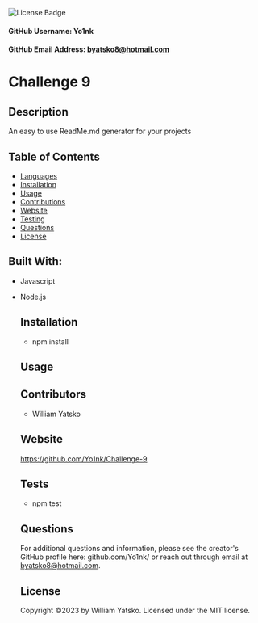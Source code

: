 
  ![License Badge](https://img.shields.io/badge/License-MIT-green.svg)
  
  #### GitHub Username: Yo1nk
  
  #### GitHub Email Address: byatsko8@hotmail.com
  
  
  # Challenge 9
  
  ## Description
  An easy to use ReadMe.md generator for your projects
  
  ## Table of Contents
  * [Languages](#languages)
  * [Installation](#installation)
  * [Usage](#usage)
  * [Contributions](#contributions)
  * [Website](#website)
  * [Testing](#testing)
  * [Questions](#questions)
  * [License](#license)
  ## Built With:
  * Javascript
* Node.js
  
  ## Installation
  - npm install
  
  ## Usage
  
  
  ## Contributors
  - William Yatsko
  
  ## Website
  https://github.com/Yo1nk/Challenge-9
  
  ## Tests
  - npm test
  
  ## Questions
  For additional questions and information, please see the creator's GitHub profile here: github.com/Yo1nk/
  or reach out through email at byatsko8@hotmail.com.
  
  ## License
  Copyright &copy;2023 by William Yatsko.
  Licensed under the MIT license.
  
